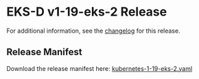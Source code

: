 # EKS-D v1-19-eks-2 Release

For additional information, see the [changelog](CHANGELOG-v1-19-eks-2.md) for this release.

## Release Manifest
Download the release manifest here: [kubernetes-1-19-eks-2.yaml](https://distro.eks.amazonaws.com/kubernetes-1-19/kubernetes-1-19-eks-2.yaml)
